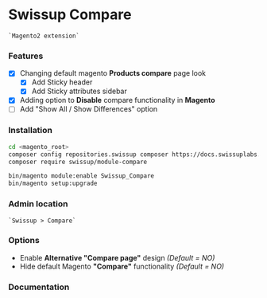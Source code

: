 # Swissup Compare

    `Magento2 extension`

### Features

 - [x] Changing default magento **Products compare** page look
     - [x] Add Sticky header
     - [x] Add Sticky attributes sidebar
 - [x] Adding option to **Disable** compare functionality in **Magento**
 - [ ] Add "Show All / Show Differences" option

### Installation

```bash
cd <magento_root>
composer config repositories.swissup composer https://docs.swissuplabs.com/packages/
composer require swissup/module-compare

bin/magento module:enable Swissup_Compare
bin/magento setup:upgrade
```

### Admin location

    `Swissup > Compare`

### Options

 *  Enable **Alternative "Compare page"** design
    _(Default = NO)_
 *  Hide default Magento **"Compare"** functionality
    _(Default = NO)_


### Documentation
